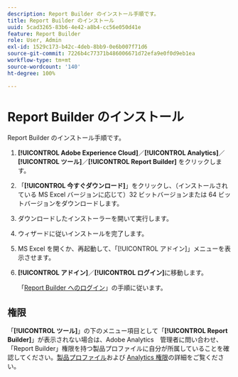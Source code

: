 ```yaml
---
description: Report Builder のインストール手順です。
title: Report Builder のインストール
uuid: 5cad3265-83b6-4e42-a8b4-cc56e050d41e
feature: Report Builder
role: User, Admin
exl-id: 1529c173-b42c-4deb-8bb9-0e6b007f71d6
source-git-commit: 7226b4c77371b486006671d72efa9e0f0d9eb1ea
workflow-type: tm+mt
source-wordcount: '140'
ht-degree: 100%

---
```


# Report Builder のインストール

Report Builder のインストール手順です。

1. **[!UICONTROL Adobe Experience Cloud]**／**[!UICONTROL Analytics]**／**[!UICONTROL ツール]**／**[!UICONTROL Report Builder]** をクリックします。
1. 「**[!UICONTROL 今すぐダウンロード]**」をクリックし、（インストールされている MS Excel バージョンに応じて）32 ビットバージョンまたは 64 ビットバージョンをダウンロードします。
1. ダウンロードしたインストーラーを開いて実行します。
1. ウィザードに従いインストールを完了します。
1. MS Excel を開くか、再起動して、「[!UICONTROL アドイン]」メニューを表示させます。
1. **[!UICONTROL アドイン]**／**[!UICONTROL ログイン]**&#x200B;に移動します。

   「[Report Builder へのログイン](/help/analyze/report-builder/setup/login.md)」の手順に従います。

## 権限

「**[!UICONTROL ツール]**」の下のメニュー項目として「**[!UICONTROL Report Builder]**」が表示されない場合は、Adobe Analytics　管理者に問い合わせ、「Report Builder」権限を持つ製品プロファイルに自分が所属していることを確認してください。[製品プロファイル](https://experienceleague.adobe.com/docs/analytics/admin/admin-console/permissions/product-profile.html?lang=ja)および [Analytics 権限](https://experienceleague.adobe.com/docs/analytics/admin/admin-console/permissions/analytics-tools.html?lang=ja)の詳細をご覧ください。
